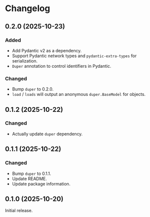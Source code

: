 # Changelog

## 0.2.0 (2025-10-23)

### Added

- Add Pydantic v2 as a dependency.
- Support Pydantic network types and `pydantic-extra-types` for serialization.
- `Duper` annotation to control identifiers in Pydantic.

### Changed

- Bump `duper` to 0.2.0.
- `load` / `loads` will output an anonymous `duper.BaseModel` for objects.

## 0.1.2 (2025-10-22)

### Changed

- Actually update `duper` dependency.

## 0.1.1 (2025-10-22)

### Changed

- Bump `duper` to 0.1.1.
- Update README.
- Update package information.

## 0.1.0 (2025-10-20)

Initial release.
